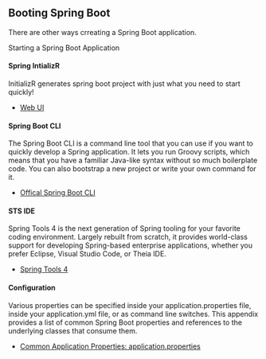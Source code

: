 
## Booting Spring Boot

<p>There are other ways crreating a Spring Boot application.</p>

<p>Starting a Spring Boot Application</p>

#### Spring IntializR

<p>InitializR generates spring boot project with just what you need to start quickly!</p>

- [Web UI](https://start.spring.io/)

#### Spring Boot CLI
<p>The Spring Boot CLI is a command line tool that you can use if you want to quickly develop a Spring application. It lets you run Groovy scripts, which means that you have a familiar Java-like syntax without so much boilerplate code. You can also bootstrap a new project or write your own command for it.</p>

- [Offical Spring Boot CLI](https://docs.spring.io/spring-boot/docs/current/reference/html/getting-started.html#getting-started.installing.cli)

#### STS IDE
<p>Spring Tools 4 is the next generation of Spring tooling for your favorite coding environment. Largely rebuilt from scratch, it provides world-class support for developing Spring-based enterprise applications, whether you prefer Eclipse, Visual Studio Code, or Theia IDE.</p>

- [Spring Tools 4](https://spring.io/tools)

#### Configuration

<p>Various properties can be specified inside your application.properties file, inside your application.yml file, or as command line switches. This appendix provides a list of common Spring Boot properties and references to the underlying classes that consume them.</p>

- [Common Application Properties: application.properties](https://docs.spring.io/spring-boot/docs/current/reference/html/application-properties.html#application-properties.core)
